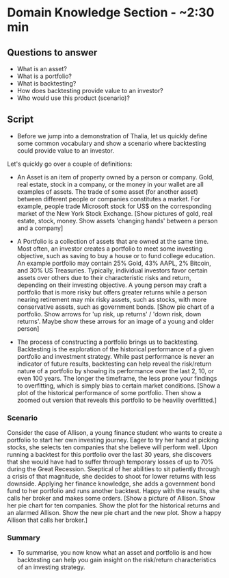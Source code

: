 # Domain Knowledge Section - ~2:30 min

## Questions to answer
* What is an asset?
* What is a portfolio?
* What is backtesting?
* How does backtesting provide value to an investor?
* Who would use this product (scenario)?

## Script
* Before we jump into a demonstration of Thalia, let us quickly define some common vocabulary and show a scenario where backtesting could provide value to an investor. 

Let's quickly go over a couple of definitions:

* An Asset is an item of property owned by a person or company. Gold, real estate, stock in a company, or the money in your wallet are all examples of assets. The trade of some asset (for another asset) between different people or companies constitutes a market. For example, people trade Microsoft stock for US$ on the corresponding market of the New York Stock Exchange.
[Show pictures of gold, real estate, stock, money. Show assets 'changing hands' between a person and a company]
 
* A Portfolio is a collection of assets that are owned at the same time. Most often, an investor creates a portfolio to meet some investing objective, such as saving to buy a house or to fund college education. An example portfolio may contain 25% Gold, 43% AAPL, 2% Bitcoin, and 30% US Treasuries. Typically, individual investors favor certain assets over others due to their characteristic risks and return, depending on their investing objective. A young person may craft a portfolio that is more risky but offers greater returns while a person nearing retirement may mix risky assets, such as stocks, with more conservative assets, such as government bonds.
[Show pie chart of a portfolio. Show arrows for 'up risk, up returns' / 'down risk, down returns'. Maybe show these arrows for an image of a young and older person]

* The process of constructing a portfolio brings us to backtesting. Backtesting is the exploration of the historical performance of a given portfolio and investment strategy. While past performance is never an indicator of future results, backtesting can help reveal the risk/return nature of a portfolio by showing its performance over the last 2, 10, or even 100 years. The longer the timeframe, the less prone your findings to overfitting, which is simply bias to certain market conditions.
[Show a plot of the historical performance of some portfolio. Then show a zoomed out version that reveals this portfolio to be heaviliy overfitted.]

### Scenario

Consider the case of Allison, a young finance student who wants to create a portfolio to start her own investing journey. Eager to try her hand at picking stocks, she selects ten companies that she believe will perform well. Upon running a backtest for this portfolio over the last 30 years, she discovers that she would have had to suffer through temporary losses of up to 70% during the Great Recession. Skeptical of her abilities to sit patiently through a crisis of that magnitude, she decides to shoot for lower returns with less downside. Applying her finance knowledge, she adds a government bond fund to her portfolio and runs another backtest. Happy with the results, she calls her broker and makes some orders.
[Show a picture of Allison. Show her pie chart for ten companies. Show the plot for the historical returns and an alarmed Allison. Show the new pie chart and the new plot. Show a happy Allison that calls her broker.]

### Summary
* To summarise, you now know what an asset and portfolio is and how backtesting can help you gain insight on the risk/return characteristics of an investing strategy.